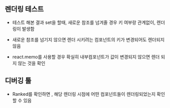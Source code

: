 ## 렌더링 테스트

- 테스트 해본 결과 set을 할때, 새로운 참조를 넘겨줄 경우 키 여부랑 관계없이, 렌더링이 발생함
- 새로운 참조를 넘기지 않으면 렌더 시키려는 컴포넌트의 키가 변경되어도 렌더되지 않음

- react.memo를 사용할 경우 확실히 내부컴포넌트가 값이 변경되지 않으면 렌더 되지 않는 것을 확인

## 디버깅 툴

- Ranked를 확인하면 , 해당 렌더링 시점에 어떤 컴포넌트들이 렌더링되었는지 확인할 수 있음
